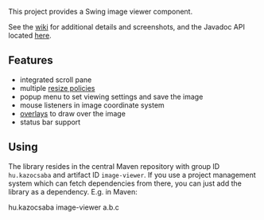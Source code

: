 This project provides a Swing image viewer component.

See the [wiki](https://github.com/kazocsaba/imageviewer/wiki) for additional details and screenshots,
and the Javadoc API located [here](http://kazocsaba.github.com/imageviewer/apidocs/index.html).

Features
--------

* integrated scroll pane
* multiple [resize policies][resize]
* popup menu to set viewing settings and save the image
* mouse listeners in image coordinate system
* [overlays][overlay] to draw over the image
* status bar support

[resize]: http://kazocsaba.github.com/imageviewer/apidocs/hu/kazocsaba/imageviewer/ImageViewer.html#setResizeStrategy(hu.kazocsaba.imageviewer.ResizeStrategy)
[overlay]: http://kazocsaba.github.com/imageviewer/apidocs/hu/kazocsaba/imageviewer/ImageViewer.html#addOverlay(hu.kazocsaba.imageviewer.Overlay)

Using
-----

The library resides in the central Maven repository with
group ID `hu.kazocsaba` and artifact ID `image-viewer`. If
you use a project management system which can fetch dependencies
from there, you can just add the library as a dependency. E.g.
in Maven:

  <dependency>
    <groupId>hu.kazocsaba</groupId>
    <artifactId>image-viewer</artifactId>
    <version>a.b.c</version>
  </dependency>
